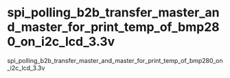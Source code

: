 # spi_polling_b2b_transfer_master_and_master_for_print_temp_of_bmp280_on_i2c_lcd_3.3v
spi_polling_b2b_transfer_master_and_master_for_print_temp_of_bmp280_on_i2c_lcd_3.3v
